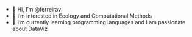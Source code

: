 - 👋 Hi, I’m @ferreirav
- 👀 I’m interested in Ecology and Computational Methods
- 🌱 I’m currently learning programming languages and I am passionate about DataViz



<!---
ferreirav/ferreirav is a ✨ special ✨ repository because its `README.md` (this file) appears on your GitHub profile.
You can click the Preview link to take a look at your changes.
--->
